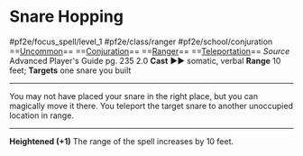 # Snare Hopping
#pf2e/focus_spell/level_1 #pf2e/class/ranger #pf2e/school/conjuration 
==[Uncommon](../../../rules/traits/uncommon.md)== ==[Conjuration](../../../rules/traits/conjuration.md)== ==[Ranger](../../../rules/traits/ranger.md)== ==[Teleportation](../../../rules/traits/teleportation.md)==
*Source* Advanced Player's Guide pg. 235 2.0
**Cast** ►► somatic, verbal
**Range** 10 feet; **Targets** one snare you built

---
You may not have placed your snare in the right place, but you can magically move it there. You teleport the target snare to another unoccupied location in range.

<hr>

**Heightened (+1)** The range of the spell increases by 10 feet.